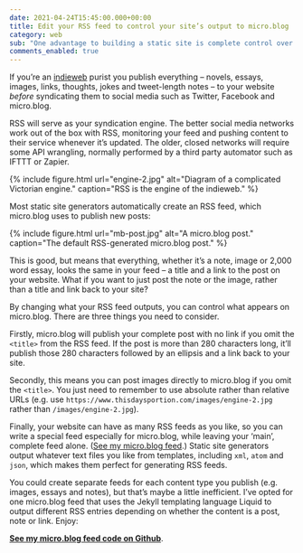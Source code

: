 ```yaml
---
date: 2021-04-24T15:45:00.000+00:00
title: Edit your RSS feed to control your site’s output to micro.blog
category: web
sub: "One advantage to building a static site is complete control over its output, including your RSS feed(s). Fine tune your feed to make sure you output exactly what you want to micro.blog."
comments_enabled: true
---
```


If you’re an [indieweb](https://indieweb.org/) purist you publish everything – novels, essays, images, links, thoughts, jokes and tweet-length notes – to your website _before_ syndicating them to social media such as Twitter, Facebook and micro.blog.

RSS will serve as your syndication engine. The better social media networks work out of the box with RSS, monitoring your feed and pushing content to their service whenever it’s updated. The older, closed networks will require some API wrangling, normally performed by a third party automator such as IFTTT or Zapier.

{% include figure.html url="engine-2.jpg" alt="Diagram of a complicated Victorian engine." caption="RSS is the engine of the indieweb." %}

Most static site generators automatically create an RSS feed, which micro.blog uses to publish new posts:

{% include figure.html url="mb-post.jpg" alt="A micro.blog post." caption="The default RSS-generated micro.blog post." %}

This is good, but means that everything, whether it’s a note, image or 2,000 word essay, looks the same in your feed – a title and a link to the post on your website. What if you want to just post the note or the image, rather than a title and link back to your site?

By changing what your RSS feed outputs, you can control what appears on micro.blog. There are three things you need to consider.

Firstly, micro.blog will publish your complete post with no link if you omit the `<title>` from the RSS feed. If the post is more than 280 characters long, it’ll publish those 280 characters followed by an ellipsis and a link back to your site.

Secondly, this means you can post images directly to micro.blog if you omit the `<title>`. You just need to remember to use absolute rather than relative URLs (e.g. use `https://www.thisdaysportion.com/images/engine-2.jpg` rather than `/images/engine-2.jpg`).

Finally, your website can have as many RSS feeds as you like, so you can write a special feed especially for micro.blog, while leaving your ‘main’, complete feed alone. ([See my micro.blog feed](/api/microblog-feed/index.xml).) Static site generators output whatever text files you like from templates, including `xml`, `atom` and `json`, which makes them perfect for generating RSS feeds.

You could create separate feeds for each content type you publish (e.g. images, essays and notes), but that’s maybe a little inefficient. I’ve opted for one micro.blog feed that uses the Jekyll templating language Liquid to output different RSS entries depending on whether the content is a post, note or link. Enjoy:

**[See my micro.blog feed code on Github](https://github.com/leonp/thisdaysportion/blob/master/api/microblog-feed/index.xml)**.

